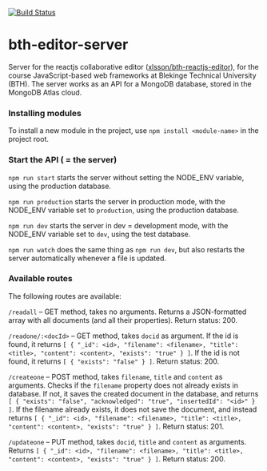 [![Build Status](https://app.travis-ci.com/xlsson/bth-editor-server.svg?branch=main)](https://app.travis-ci.com/xlsson/bth-editor-server)

# bth-editor-server
Server for the reactjs collaborative editor ([xlsson/bth-reactjs-editor](https://github.com/xlsson/bth-reactjs-editor)), for the course JavaScript-based web frameworks at Blekinge Technical University (BTH). The server works as an API for a MongoDB database, stored
in the MongoDB Atlas cloud.

### Installing modules
To install a new module in the project, use `npm install <module-name>` in the
project root.

### Start the API ( = the server)
`npm run start` starts the server without setting the NODE_ENV variable, using
the production database.

`npm run production` starts the server in production mode, with the NODE_ENV
variable set to `production`, using the production database.

`npm run dev` starts the server in dev = development mode,  with the NODE_ENV
variable set to `dev`, using the test database.

`npm run watch` does the same thing as `npm run dev`, but also restarts the
server automatically whenever a file is updated.

### Available routes
The following routes are available:

`/readall` – GET method, takes no arguments.
Returns a JSON-formatted array with all documents (and all their properties).
Return status: 200.

`/readone/:<docId>` – GET method, takes `docid` as argument.
If the id is found, it returns
`[ { "_id": <id>, "filename": <filename>, "title": <title>, "content": <content>, "exists": "true" } ]`.
If the id is not found, it returns `[ { "exists": "false" } ]`.
Return status: 200.

`/createone` – POST method, takes `filename`, `title` and `content` as arguments.
Checks if the `filename` property does not already exists in database. If not, it saves the
created document in the database, and returns `[ { "exists": "false", "acknowledged": "true", "insertedId": "<id>" } ]`.
If the filename already exists, it does not save the document, and instead returns
`[ { "_id": <id>, "filename": <filename>, "title": <title>, "content": <content>, "exists": "true" } ]`.
Return status: 201.

`/updateone` – PUT method, takes `docid`, `title` and `content` as arguments.
Returns
`[ { "_id": <id>, "filename": <filename>, "title": <title>, "content": <content>, "exists": "true" } ]`.
Return status: 200.
